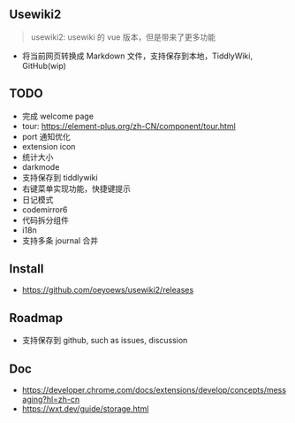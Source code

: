## Usewiki2

> usewiki2: usewiki 的 vue 版本，但是带来了更多功能

* 将当前网页转换成 Markdown 文件，支持保存到本地，TiddlyWiki, GitHub(wip)

<!-- * element plus, tailwindcss, wxt, vue, axios -->

## TODO

<!-- * 如何设置访问$tw -->
* 完成 welcome page
* tour: https://element-plus.org/zh-CN/component/tour.html
* port 通知优化
* extension icon
* 统计大小
* darkmode
* 支持保存到 tiddlywiki
* 右键菜单实现功能，快捷键提示
* 日记模式
* codemirror6
* 代码拆分组件
* i18n
* 支持多条 journal 合并

## Install

* https://github.com/oeyoews/usewiki2/releases

## Roadmap

* 支持保存到 github, such as issues, discussion

## Doc

* https://developer.chrome.com/docs/extensions/develop/concepts/messaging?hl=zh-cn
* https://wxt.dev/guide/storage.html